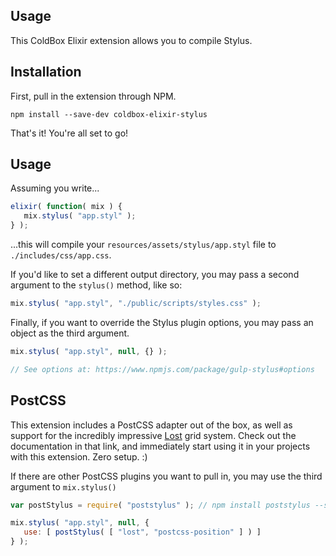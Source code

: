 ## Usage

This ColdBox Elixir extension allows you to compile Stylus.

## Installation

First, pull in the extension through NPM.

```
npm install --save-dev coldbox-elixir-stylus
```

That's it! You're all set to go!

## Usage

Assuming you write...

```js
elixir( function( mix ) {
   mix.stylus( "app.styl" );
} );
```

...this will compile your `resources/assets/stylus/app.styl` file to `./includes/css/app.css`.

If you'd like to set a different output directory, you may pass a second argument to the `stylus()` method, like so:

```js
mix.stylus( "app.styl", "./public/scripts/styles.css" );
```

Finally, if you want to override the Stylus plugin options, you may pass an object as the third argument.

```js
mix.stylus( "app.styl", null, {} );

// See options at: https://www.npmjs.com/package/gulp-stylus#options
```

## PostCSS

This extension includes a PostCSS adapter out of the box, as well as support for the incredibly impressive [Lost](https://github.com/peterramsing/lost) grid system. Check out the documentation in that link, and immediately start using it in your projects with this extension. Zero setup. :)

If there are other PostCSS plugins you want to pull in, you may use the third argument to `mix.stylus()`

```js
var postStylus = require( "poststylus" ); // npm install poststylus --save-dev

mix.stylus( "app.styl", null, {
   use: [ postStylus( [ "lost", "postcss-position" ] ) ]
} );
```
